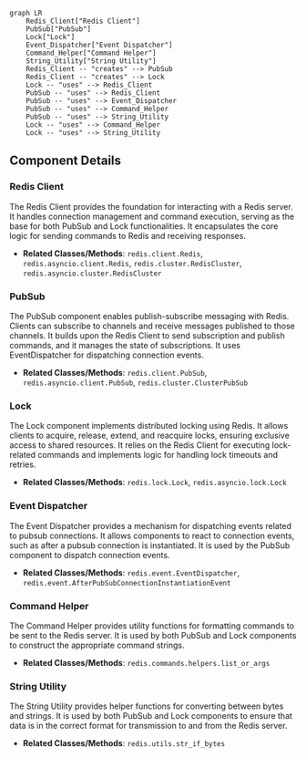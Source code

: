 ```mermaid
graph LR
    Redis_Client["Redis Client"]
    PubSub["PubSub"]
    Lock["Lock"]
    Event_Dispatcher["Event Dispatcher"]
    Command_Helper["Command Helper"]
    String_Utility["String Utility"]
    Redis_Client -- "creates" --> PubSub
    Redis_Client -- "creates" --> Lock
    Lock -- "uses" --> Redis_Client
    PubSub -- "uses" --> Redis_Client
    PubSub -- "uses" --> Event_Dispatcher
    PubSub -- "uses" --> Command_Helper
    PubSub -- "uses" --> String_Utility
    Lock -- "uses" --> Command_Helper
    Lock -- "uses" --> String_Utility
```

## Component Details

### Redis Client
The Redis Client provides the foundation for interacting with a Redis server. It handles connection management and command execution, serving as the base for both PubSub and Lock functionalities. It encapsulates the core logic for sending commands to Redis and receiving responses.
- **Related Classes/Methods**: `redis.client.Redis`, `redis.asyncio.client.Redis`, `redis.cluster.RedisCluster`, `redis.asyncio.cluster.RedisCluster`

### PubSub
The PubSub component enables publish-subscribe messaging with Redis. Clients can subscribe to channels and receive messages published to those channels. It builds upon the Redis Client to send subscription and publish commands, and it manages the state of subscriptions. It uses EventDispatcher for dispatching connection events.
- **Related Classes/Methods**: `redis.client.PubSub`, `redis.asyncio.client.PubSub`, `redis.cluster.ClusterPubSub`

### Lock
The Lock component implements distributed locking using Redis. It allows clients to acquire, release, extend, and reacquire locks, ensuring exclusive access to shared resources. It relies on the Redis Client for executing lock-related commands and implements logic for handling lock timeouts and retries.
- **Related Classes/Methods**: `redis.lock.Lock`, `redis.asyncio.lock.Lock`

### Event Dispatcher
The Event Dispatcher provides a mechanism for dispatching events related to pubsub connections. It allows components to react to connection events, such as after a pubsub connection is instantiated. It is used by the PubSub component to dispatch connection events.
- **Related Classes/Methods**: `redis.event.EventDispatcher`, `redis.event.AfterPubSubConnectionInstantiationEvent`

### Command Helper
The Command Helper provides utility functions for formatting commands to be sent to the Redis server. It is used by both PubSub and Lock components to construct the appropriate command strings.
- **Related Classes/Methods**: `redis.commands.helpers.list_or_args`

### String Utility
The String Utility provides helper functions for converting between bytes and strings. It is used by both PubSub and Lock components to ensure that data is in the correct format for transmission to and from the Redis server.
- **Related Classes/Methods**: `redis.utils.str_if_bytes`
